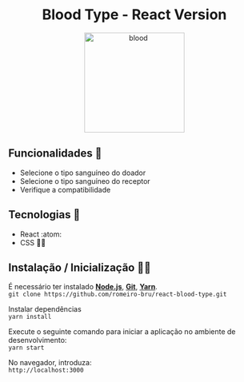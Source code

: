 <h1 align="center">Blood Type - React Version</h1>

<p  align="center">
<img  src="https://media.giphy.com/media/o7pE8mgznYZws/giphy.gif"  height="200" alt="blood">
</p>

## Funcionalidades :space_invader: 
* Selecione o tipo sanguíneo do doador 
* Selecione o tipo sanguíneo do receptor 
* Verifique a compatibilidade

## Tecnologias :mag_right:
* React :atom:
* CSS :nail_care::sparkles:

## Instalação / Inicialização 👨‍🏭

É necessário ter instalado <strong>[Node.js](https://nodejs.org/en/download/)</strong>, 
                           <strong>[Git](https://git-scm.com/downloads)</strong>, 
                           <strong>[Yarn](https://yarnpkg.com/)</strong>.
<br>
```git clone https://github.com/romeiro-bru/react-blood-type.git```

Instalar dependências
<br>
```yarn install```

Execute o seguinte comando para iniciar a aplicação no ambiente de desenvolvimento:
<br>
```yarn start```
<br>

No navegador, introduza:
<br>
```http://localhost:3000```
